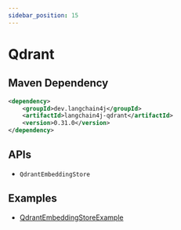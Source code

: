 ```yaml
---
sidebar_position: 15
---
```


# Qdrant

## Maven Dependency

```xml
<dependency>
    <groupId>dev.langchain4j</groupId>
    <artifactId>langchain4j-qdrant</artifactId>
    <version>0.31.0</version>
</dependency>
```


## APIs

- `QdrantEmbeddingStore`


## Examples

- [QdrantEmbeddingStoreExample](https://github.com/langchain4j/langchain4j-examples/blob/main/qdrant-example/src/main/java/QdrantEmbeddingStoreExample.java)
